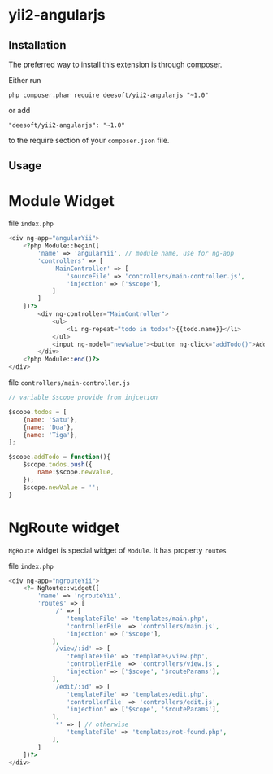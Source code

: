 yii2-angularjs
============

Installation
------------

The preferred way to install this extension is through [composer](http://getcomposer.org/download/).

Either run

```
php composer.phar require deesoft/yii2-angularjs "~1.0"
```

or add

```
"deesoft/yii2-angularjs": "~1.0"
```

to the require section of your `composer.json` file.

Usage
-----

# Module Widget

file `index.php`
```php
<div ng-app="angularYii">
    <?php Module::begin([
        'name' => 'angularYii', // module name, use for ng-app
        'controllers' => [
            'MainController' => [
                'sourceFile' => 'controllers/main-controller.js',
                'injection' => ['$scope'],
            ]
        ]
    ])?>
        <div ng-controller="MainController">
            <ul>
                <li ng-repeat="todo in todos">{{todo.name}}</li>
            </ul>
            <input ng-model="newValue"><button ng-click="addTodo()">Add</button>
        </div>
    <?php Module::end()?>
</div>
```

file `controllers/main-controller.js`
```js
// variable $scope provide from injcetion

$scope.todos = [
    {name: 'Satu'},
    {name: 'Dua'},
    {name: 'Tiga'},
];

$scope.addTodo = function(){
    $scope.todos.push({
        name:$scope.newValue,
    });
    $scope.newValue = '';
}
```

# NgRoute widget
`NgRoute` widget is special widget of `Module`. It has property `routes`

file `index.php`
```php
<div ng-app="ngrouteYii">
    <?= NgRoute::widget([
        'name' => 'ngrouteYii',
        'routes' => [
            '/' => [
                'templateFile' => 'templates/main.php',
                'controllerFile' => 'controllers/main.js',
                'injection' => ['$scope'],
            ],
            '/view/:id' => [
                'templateFile' => 'templates/view.php',
                'controllerFile' => 'controllers/view.js',
                'injection' => ['$scope', '$routeParams'],
            ],
            '/edit/:id' => [
                'templateFile' => 'templates/edit.php',
                'controllerFile' => 'controllers/edit.js',
                'injection' => ['$scope', '$routeParams'],
            ],
            '*' => [ // otherwise
                'templateFile' => 'templates/not-found.php',
            ],
        ]
    ])?>
</div>
```
